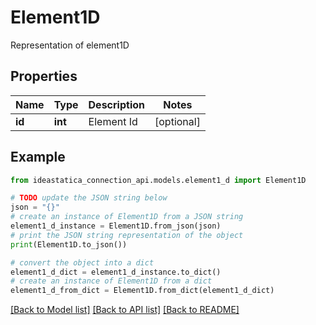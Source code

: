 # Element1D

Representation of element1D

## Properties

Name | Type | Description | Notes
------------ | ------------- | ------------- | -------------
**id** | **int** | Element Id | [optional] 

## Example

```python
from ideastatica_connection_api.models.element1_d import Element1D

# TODO update the JSON string below
json = "{}"
# create an instance of Element1D from a JSON string
element1_d_instance = Element1D.from_json(json)
# print the JSON string representation of the object
print(Element1D.to_json())

# convert the object into a dict
element1_d_dict = element1_d_instance.to_dict()
# create an instance of Element1D from a dict
element1_d_from_dict = Element1D.from_dict(element1_d_dict)
```
[[Back to Model list]](../README.md#documentation-for-models) [[Back to API list]](../README.md#documentation-for-api-endpoints) [[Back to README]](../README.md)


